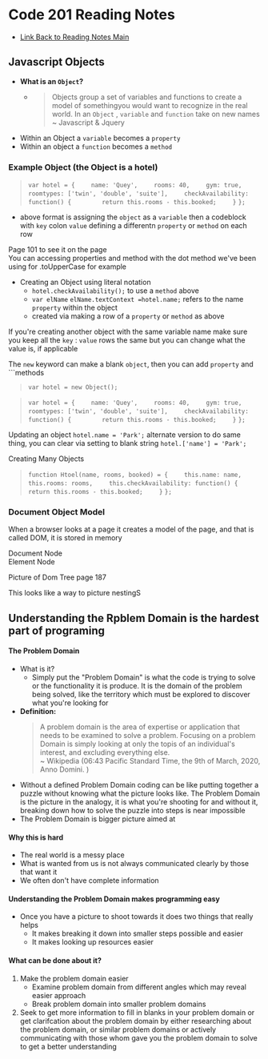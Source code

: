 # Code 201 Reading Notes

* [Link Back to Reading Notes Main](https://pale-crusader.github.io/reading-notes)

## Javascript Objects

* **What is an ```Object```?**
    * > Objects group a set of variables and functions to create a model of somethingyou would want to recognize in the real world. In an ```Object``` , ```variable``` and ```function``` take on new names
    ~ Javascript & Jquery
* Within an Object a ```variable``` becomes a ```property```
* Within an object a ```function``` becomes a ```method```

### Example Object (the Object is a hotel)
> ```var hotel = {```
> ```    name: 'Quey',```
> ```    rooms: 40,```
> ```    gym: true,```
> ```    roomtypes: ['twin', 'double', 'suite'],```
> ```    checkAvailability: function() {```
> ```        return this.rooms - this.booked;```
> ```    }```
> ```};```

* above format is assigning the ```object``` as a ```variable``` then a codeblock with ```key``` colon ```value``` defining a differentn ```property``` or ```method``` on each row

Page 101 to see it on the page  
You can accessing properties and method with the dot method we've been using for .toUpperCase for example  

* Creating an Object using literal notation
    * ```hotel.checkAvailability();``` to use a ```method``` above
    * ```var elName``` 
    ```elName.textContext =hotel.name;``` refers to the name ```property``` within the object
    * created via making a row of a ```property``` or ```method``` as above

If you're creating another object with the same variable name make sure you keep all the ```key``` : ```value``` rows the same but you can change what the value is, if applicable

The ```new``` keyword can make a blank ```object```, then you can add ```property``` and ```methods

> ```var hotel = new Object();```  

> ```var hotel = {```
> ```    name: 'Quey',```
> ```    rooms: 40,```
> ```    gym: true,```
> ```    roomtypes: ['twin', 'double', 'suite'],```
> ```    checkAvailability: function() {```
> ```        return this.rooms - this.booked;```
> ```    }```
> ```};```

Updating an object
```hotel.name = 'Park';```
alternate version to do same thing, you can clear via setting to blank string
```hotel.['name'] = 'Park';```

Creating Many Objects

> ```function Htoel(name, rooms, booked) = {```
> ```    this.name: name,```
> ```    this.rooms: rooms,```
> ```    this.checkAvailability: function() {```
> ```        return this.rooms - this.booked;```
> ```    }```
> ```};```

### Document Object Model
When a browser looks at a page it creates a model of the page, and that is called DOM, it is stored in memory

Document Node  
Element Node 

Picture of Dom Tree page 187

This looks like a way to picture nestingS



## Understanding the Rpblem Domain is the hardest part of programing

#### The Problem Domain
* What is it?
    * Simply put the "Problem Domain" is what the code is trying to solve or the functionality it is produce. It is the domain of the problem being solved, like the territory which must be explored to discover what you're looking for
* **Definition:** 
    > A problem domain is the area of expertise or application that needs to be examined to solve a problem. Focusing on a problem Domain is simply looking at only the topis of an individual's interest, and excluding everything else.  
    ~ Wikipedia (06:43 Pacific Standard Time, the 9th of March, 2020, Anno Domini. )
* Without a defined Problem Domain coding can be like putting together a puzzle without knowing what the picture looks like. The Problem Domain is the picture in the analogy, it is what you're shooting for and without it, breaking down how to solve the puzzle into steps is near impossible
* The Problem Domain is bigger picture aimed at

#### Why this is hard
* The real world is a messy place
* What is wanted from us is not always communicated clearly by those that want it
* We often don't have complete information

#### Understanding the Problem Domain makes programming easy
* Once you have a picture to shoot towards it does two things that really helps
    * It makes breaking it down into smaller steps possible and easier
    * It makes looking up resources easier

#### What can be done about it?

1. Make the problem domain easier
    * Examine problem domain from different angles which may reveal easier approach
    * Break problem domain into smaller problem domains
2. Seek to get more information to fill in blanks in your problem domain or get clarifcation about the problem domain by either researching about the problem domain, or similar problem domains or actively communicating with those whom gave you the problem domain to solve to get a better understanding

###
